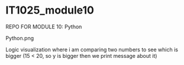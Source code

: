 # IT1025_module10
REPO FOR MODULE 10: Python

Python.png

Logic visualization where i am comparing two numbers to see which is bigger (15 < 20, so y is bigger then we print message about it)
